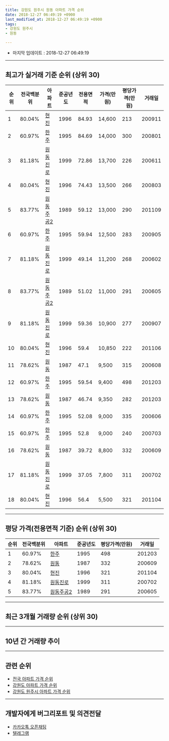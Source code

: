 ```yaml
---
title: 강원도 원주시 원동 아파트 가격 순위
date: 2018-12-27 06:49:19 +0900
last_modified_at: 2018-12-27 06:49:19 +0900
tags:
- 강원도 원주시
- 원동

---
```


* 마지막 업데이트 : 2018-12-27 06:49:19

---

## 최고가 실거래 기준 순위 (상위 30)


|순위|전국백분위|아파트|준공년도|전용면적|가격(만원)|평당가격(만원)|거래일|
|---|---|---|---|---|---|---|---|
|1|80.04%|[현진](https://search.naver.com/search.naver?query=%EA%B0%95%EC%9B%90%EB%8F%84+%EC%9B%90%EC%A3%BC%EC%8B%9C+%EC%9B%90%EB%8F%99+%ED%98%84%EC%A7%84)|1996|84.93|14,600|213|200911|
|2|60.97%|[한주](https://search.naver.com/search.naver?query=%EA%B0%95%EC%9B%90%EB%8F%84+%EC%9B%90%EC%A3%BC%EC%8B%9C+%EC%9B%90%EB%8F%99+%ED%95%9C%EC%A3%BC)|1995|84.69|14,000|300|200801|
|3|81.18%|[원동진로](https://search.naver.com/search.naver?query=%EA%B0%95%EC%9B%90%EB%8F%84+%EC%9B%90%EC%A3%BC%EC%8B%9C+%EC%9B%90%EB%8F%99+%EC%9B%90%EB%8F%99%EC%A7%84%EB%A1%9C)|1999|72.86|13,700|226|200611|
|4|80.04%|[현진](https://search.naver.com/search.naver?query=%EA%B0%95%EC%9B%90%EB%8F%84+%EC%9B%90%EC%A3%BC%EC%8B%9C+%EC%9B%90%EB%8F%99+%ED%98%84%EC%A7%84)|1996|74.43|13,500|266|200803|
|5|83.77%|[원동주공2](https://search.naver.com/search.naver?query=%EA%B0%95%EC%9B%90%EB%8F%84+%EC%9B%90%EC%A3%BC%EC%8B%9C+%EC%9B%90%EB%8F%99+%EC%9B%90%EB%8F%99%EC%A3%BC%EA%B3%B52)|1989|59.12|13,000|290|201109|
|6|60.97%|[한주](https://search.naver.com/search.naver?query=%EA%B0%95%EC%9B%90%EB%8F%84+%EC%9B%90%EC%A3%BC%EC%8B%9C+%EC%9B%90%EB%8F%99+%ED%95%9C%EC%A3%BC)|1995|59.94|12,500|283|200905|
|7|81.18%|[원동진로](https://search.naver.com/search.naver?query=%EA%B0%95%EC%9B%90%EB%8F%84+%EC%9B%90%EC%A3%BC%EC%8B%9C+%EC%9B%90%EB%8F%99+%EC%9B%90%EB%8F%99%EC%A7%84%EB%A1%9C)|1999|49.14|11,200|268|200602|
|8|83.77%|[원동주공2](https://search.naver.com/search.naver?query=%EA%B0%95%EC%9B%90%EB%8F%84+%EC%9B%90%EC%A3%BC%EC%8B%9C+%EC%9B%90%EB%8F%99+%EC%9B%90%EB%8F%99%EC%A3%BC%EA%B3%B52)|1989|51.02|11,000|291|200605|
|9|81.18%|[원동진로](https://search.naver.com/search.naver?query=%EA%B0%95%EC%9B%90%EB%8F%84+%EC%9B%90%EC%A3%BC%EC%8B%9C+%EC%9B%90%EB%8F%99+%EC%9B%90%EB%8F%99%EC%A7%84%EB%A1%9C)|1999|59.36|10,900|277|200907|
|10|80.04%|[현진](https://search.naver.com/search.naver?query=%EA%B0%95%EC%9B%90%EB%8F%84+%EC%9B%90%EC%A3%BC%EC%8B%9C+%EC%9B%90%EB%8F%99+%ED%98%84%EC%A7%84)|1996|59.4|10,850|222|201106|
|11|78.62%|[원동](https://search.naver.com/search.naver?query=%EA%B0%95%EC%9B%90%EB%8F%84+%EC%9B%90%EC%A3%BC%EC%8B%9C+%EC%9B%90%EB%8F%99+%EC%9B%90%EB%8F%99)|1987|47.1|9,500|315|200608|
|12|60.97%|[한주](https://search.naver.com/search.naver?query=%EA%B0%95%EC%9B%90%EB%8F%84+%EC%9B%90%EC%A3%BC%EC%8B%9C+%EC%9B%90%EB%8F%99+%ED%95%9C%EC%A3%BC)|1995|59.54|9,400|498|201203|
|13|78.62%|[원동](https://search.naver.com/search.naver?query=%EA%B0%95%EC%9B%90%EB%8F%84+%EC%9B%90%EC%A3%BC%EC%8B%9C+%EC%9B%90%EB%8F%99+%EC%9B%90%EB%8F%99)|1987|46.74|9,350|282|201203|
|14|60.97%|[한주](https://search.naver.com/search.naver?query=%EA%B0%95%EC%9B%90%EB%8F%84+%EC%9B%90%EC%A3%BC%EC%8B%9C+%EC%9B%90%EB%8F%99+%ED%95%9C%EC%A3%BC)|1995|52.08|9,000|335|200606|
|15|60.97%|[한주](https://search.naver.com/search.naver?query=%EA%B0%95%EC%9B%90%EB%8F%84+%EC%9B%90%EC%A3%BC%EC%8B%9C+%EC%9B%90%EB%8F%99+%ED%95%9C%EC%A3%BC)|1995|52.8|9,000|240|200703|
|16|78.62%|[원동](https://search.naver.com/search.naver?query=%EA%B0%95%EC%9B%90%EB%8F%84+%EC%9B%90%EC%A3%BC%EC%8B%9C+%EC%9B%90%EB%8F%99+%EC%9B%90%EB%8F%99)|1987|39.72|8,800|332|200609|
|17|81.18%|[원동진로](https://search.naver.com/search.naver?query=%EA%B0%95%EC%9B%90%EB%8F%84+%EC%9B%90%EC%A3%BC%EC%8B%9C+%EC%9B%90%EB%8F%99+%EC%9B%90%EB%8F%99%EC%A7%84%EB%A1%9C)|1999|37.05|7,800|311|200702|
|18|80.04%|[현진](https://search.naver.com/search.naver?query=%EA%B0%95%EC%9B%90%EB%8F%84+%EC%9B%90%EC%A3%BC%EC%8B%9C+%EC%9B%90%EB%8F%99+%ED%98%84%EC%A7%84)|1996|56.4|5,500|321|201104|


---

## 평당 가격(전용면적 기준) 순위 (상위 30)


|순위|전국백분위|아파트|준공년도|평당가격(만원)|거래일|
|---|---|---|---|---|---|
|1|60.97%|[한주](https://search.naver.com/search.naver?query=%EA%B0%95%EC%9B%90%EB%8F%84+%EC%9B%90%EC%A3%BC%EC%8B%9C+%EC%9B%90%EB%8F%99+%ED%95%9C%EC%A3%BC)|1995|498|201203|
|2|78.62%|[원동](https://search.naver.com/search.naver?query=%EA%B0%95%EC%9B%90%EB%8F%84+%EC%9B%90%EC%A3%BC%EC%8B%9C+%EC%9B%90%EB%8F%99+%EC%9B%90%EB%8F%99)|1987|332|200609|
|3|80.04%|[현진](https://search.naver.com/search.naver?query=%EA%B0%95%EC%9B%90%EB%8F%84+%EC%9B%90%EC%A3%BC%EC%8B%9C+%EC%9B%90%EB%8F%99+%ED%98%84%EC%A7%84)|1996|321|201104|
|4|81.18%|[원동진로](https://search.naver.com/search.naver?query=%EA%B0%95%EC%9B%90%EB%8F%84+%EC%9B%90%EC%A3%BC%EC%8B%9C+%EC%9B%90%EB%8F%99+%EC%9B%90%EB%8F%99%EC%A7%84%EB%A1%9C)|1999|311|200702|
|5|83.77%|[원동주공2](https://search.naver.com/search.naver?query=%EA%B0%95%EC%9B%90%EB%8F%84+%EC%9B%90%EC%A3%BC%EC%8B%9C+%EC%9B%90%EB%8F%99+%EC%9B%90%EB%8F%99%EC%A3%BC%EA%B3%B52)|1989|291|200605|


---

## 최근 3개월 거래량 순위 (상위 30)


<div style="width:100%;">
    <canvas id="deal_count_ranking" height="250"></canvas>
</div>


<script>
new Chart(document.getElementById("deal_count_ranking"), {
    type: 'horizontalBar',
    data: {
        labels: ['원동주공2', '원동', '한주', '원동진로', '현진'],
        datasets: [{
            label: '실거래 수',
            data: [3, 3, 3, 2, 2],
            borderColor: "rgba(255, 0, 128, 1)",
            backgroundColor: "rgba(255, 0, 128, 0.5)",
            fill: false,
        }]
    },
    options: {
        responsive: true,
        title: {
            display: true,
            text: '최근 3개월 거래량 순위'
        },
        tooltips: {
            mode: 'index',
            intersect: false,
            callbacks: {
                title: function(tooltipItems, data) {
                    return "실거래 수:";
                },
                label: function(tooltipItem, data) {
                    return data.labels[tooltipItem.index] + ": " + tooltipItem.xLabel;
                }
            }
        },
        hover: {
            mode: 'nearest',
            intersect: true
        },
        scales: {
            xAxes: [{
                display: true,
                scaleLabel: {
                    display: true,
                    labelString: '실거래 수'
                },
                ticks: {
                    suggestedMin: 0,
                }
            }],
            yAxes: [{
                display: true,
                ticks: {
                    autoSkip: false,
                    callback: function(value, index, values) {
                        if (value.length > 15)
                            return value.substr(0, 13) + "...";
                        else
                            return value;
                    }
                },
                scaleLabel: {
                    display: false,
                }
            }]
        }
    }
});

</script>


---

## 10년 간 거래량 추이


<div style="width:100%;">
    <canvas id="deal_progress" height="250"></canvas>
</div>

<script>
new Chart(document.getElementById("deal_progress"), {
    type: 'line',
    data: {
        labels: ['200812','200901','200902','200903','200904','200905','200906','200907','200908','200909','200910','200911','200912','201001','201002','201003','201004','201005','201006','201007','201008','201009','201010','201011','201012','201101','201102','201103','201104','201105','201106','201107','201108','201109','201110','201111','201112','201201','201202','201203','201204','201205','201206','201207','201208','201209','201210','201211','201212','201301','201302','201303','201304','201305','201306','201307','201308','201309','201310','201311','201312','201401','201402','201403','201404','201405','201406','201407','201408','201409','201410','201411','201412','201501','201502','201503','201504','201505','201506','201507','201508','201509','201510','201511','201512','201601','201602','201603','201604','201605','201606','201607','201608','201609','201610','201611','201612','201701','201702','201703','201704','201705','201706','201707','201708','201709','201710','201711','201712','201801','201802','201803','201804','201805','201806','201807','201808','201809','201810','201811','201812'],
        datasets: [{
            label: '실거래 수',
            pointRadius: 1,
            data: [3, 2, 10, 7, 4, 11, 5, 4, 7, 23, 7, 8, 4, 6, 11, 8, 11, 12, 4, 6, 5, 3, 3, 2, 4, 10, 11, 17, 23, 14, 14, 50, 32, 15, 9, 14, 7, 10, 9, 15, 12, 14, 10, 7, 11, 12, 14, 9, 7, 7, 18, 14, 8, 9, 12, 11, 7, 10, 9, 9, 8, 16, 13, 15, 15, 14, 10, 12, 15, 15, 15, 10, 6, 12, 12, 18, 18, 18, 12, 10, 15, 12, 18, 8, 3, 11, 17, 17, 14, 10, 8, 9, 13, 5, 10, 11, 4, 7, 9, 10, 10, 9, 6, 8, 11, 4, 2, 2, 4, 9, 5, 5, 3, 4, 5, 6, 2, 2, 7, 3, 3],
            borderColor: "rgba(255, 201, 14, 1)",
            backgroundColor: "rgba(255, 201, 14, 0.5)",
            fill: true,
        }]
    },
    options: {
        responsive: true,
        title: {
            display: true,
            text: '10년간 거래량 추이'
        },
        tooltips: {
            mode: 'index',
            intersect: false,
        },
        hover: {
            mode: 'nearest',
            intersect: true
        },
        scales: {
            xAxes: [{
                display: true,
                scaleLabel: {
                    display: true,
                    labelString: '년/월'
                }
            }],
            yAxes: [{
                display: true,
                ticks: {
                    suggestedMin: 0,
                },
                scaleLabel: {
                    display: true,
                    labelString: '실거래 수'
                }
            }]
        }
    }
});

</script>


---

## 관련 순위

- [전국 아파트 가격 순위](https://inasie.github.io/apt-ranking/전국)
- [강원도 아파트 가격 순위](https://inasie.github.io/apt-ranking/강원도)
- [강원도 원주시 아파트 가격 순위](https://inasie.github.io/apt-ranking/강원도-원주시)


---

## 개발자에게 버그리포트 및 의견전달

- [카카오톡 오픈채팅](https://open.kakao.com/o/gLJUAP4)
- [텔레그램](https://t.me/inasie)

